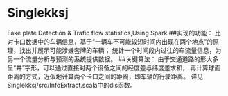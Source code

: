 # Singlekksj
Fake plate Detection &amp; Trafic flow statistics,Using Spark
##实现的功能：
比对卡口数据中的车辆信息，基于“一辆车不可能较短时间内出现在两个地点”的原理，找出并展示可能涉嫌套牌的车辆；
统计一个时间段内过往的车流量信息，为另一个流量分析与预测的系统提供数据。
##关键算法：
由于交通道路的形大多呈“井”字形，可以通过直接对两个设备之间的经度差与纬度差求和，
再计算球面距离的方式，近似地计算两个卡口之间的距离，即车辆的行驶距离。
详见Singlekksj/src/InfoExtract.scala中的dis函数。
